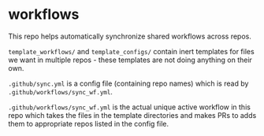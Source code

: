 # workflows

This repo helps automatically synchronize shared workflows across repos.

`template_workflows/` and `template_configs/` contain inert templates for files we want in multiple repos - these templates are not doing anything on their own.

`.github/sync.yml` is a config file (containing repo names) which is read by `.github/workflows/sync_wf.yml`.

`.github/workflows/sync_wf.yml` is the actual unique active workflow in this repo which takes the files in the template directories and makes PRs to adds them to appropriate repos listed in the config file.
